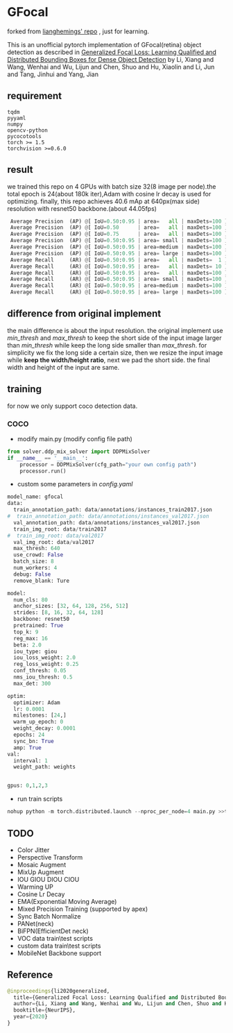 # GFocal

forked from   [lianghemings' repo](https://github.com/liangheming/gfocal) , just for learning.

This is an unofficial pytorch implementation of GFocal(retina) object detection as described in [Generalized Focal Loss: Learning Qualified and Distributed Bounding Boxes for Dense Object Detection](https://arxiv.org/pdf/2006.04388.pdf) by Li, Xiang and Wang, Wenhai and Wu, Lijun and Chen, Shuo and Hu, Xiaolin and Li, Jun and Tang, Jinhui and Yang, Jian

## requirement

```
tqdm
pyyaml
numpy
opencv-python
pycocotools
torch >= 1.5
torchvision >=0.6.0
```

## result

we trained this repo on 4 GPUs with batch size 32(8 image per node).the total epoch is 24(about 180k iter),Adam with cosine lr decay is used for optimizing. finally, this repo achieves 40.6 mAp at 640px(max side) resolution with resnet50 backbone.(about 44.05fps)

```python
 Average Precision  (AP) @[ IoU=0.50:0.95 | area=   all | maxDets=100 ] = 0.404
 Average Precision  (AP) @[ IoU=0.50      | area=   all | maxDets=100 ] = 0.599
 Average Precision  (AP) @[ IoU=0.75      | area=   all | maxDets=100 ] = 0.432
 Average Precision  (AP) @[ IoU=0.50:0.95 | area= small | maxDets=100 ] = 0.220
 Average Precision  (AP) @[ IoU=0.50:0.95 | area=medium | maxDets=100 ] = 0.442
 Average Precision  (AP) @[ IoU=0.50:0.95 | area= large | maxDets=100 ] = 0.562
 Average Recall     (AR) @[ IoU=0.50:0.95 | area=   all | maxDets=  1 ] = 0.323
 Average Recall     (AR) @[ IoU=0.50:0.95 | area=   all | maxDets= 10 ] = 0.510
 Average Recall     (AR) @[ IoU=0.50:0.95 | area=   all | maxDets=100 ] = 0.551
 Average Recall     (AR) @[ IoU=0.50:0.95 | area= small | maxDets=100 ] = 0.343
 Average Recall     (AR) @[ IoU=0.50:0.95 | area=medium | maxDets=100 ] = 0.603
 Average Recall     (AR) @[ IoU=0.50:0.95 | area= large | maxDets=100 ] = 0.714
```

## difference from original implement

the main difference is about the input resolution. the original implement use *min_thresh* and *max_thresh* to keep the short side of the input image larger than *min_thresh* while keep the long side smaller than *max_thresh*. for simplicity we fix the long side a certain size, then we resize the input image while **keep the width/height ratio**, next we pad the short side. the final width and height of the input are same.

## training

for now we only support coco detection data.

### COCO

- modify main.py (modify config file path)

```python
from solver.ddp_mix_solver import DDPMixSolver
if __name__ == '__main__':
    processor = DDPMixSolver(cfg_path="your own config path") 
    processor.run()
```

- custom some parameters in *config.yaml*

```python
model_name: gfocal
data:
  train_annotation_path: data/annotations/instances_train2017.json
#  train_annotation_path: data/annotations/instances_val2017.json
  val_annotation_path: data/annotations/instances_val2017.json
  train_img_root: data/train2017
#  train_img_root: data/val2017
  val_img_root: data/val2017
  max_thresh: 640
  use_crowd: False
  batch_size: 8
  num_workers: 4
  debug: False
  remove_blank: Ture

model:
  num_cls: 80
  anchor_sizes: [32, 64, 128, 256, 512]
  strides: [8, 16, 32, 64, 128]
  backbone: resnet50
  pretrained: True
  top_k: 9
  reg_max: 16
  beta: 2.0
  iou_type: giou
  iou_loss_weight: 2.0
  reg_loss_weight: 0.25
  conf_thresh: 0.05
  nms_iou_thresh: 0.5
  max_det: 300

optim:
  optimizer: Adam
  lr: 0.0001
  milestones: [24,]
  warm_up_epoch: 0
  weight_decay: 0.0001
  epochs: 24
  sync_bn: True
  amp: True
val:
  interval: 1
  weight_path: weights


gpus: 0,1,2,3
```

- run train scripts

```python
nohup python -m torch.distributed.launch --nproc_per_node=4 main.py >>train.log 2>&1 &
```

## TODO

-  Color Jitter
-  Perspective Transform
-  Mosaic Augment
-  MixUp Augment
-  IOU GIOU DIOU CIOU
-  Warming UP
-  Cosine Lr Decay
-  EMA(Exponential Moving Average)
-  Mixed Precision Training (supported by apex)
-  Sync Batch Normalize
-  PANet(neck)
-  BiFPN(EfficientDet neck)
-  VOC data train\test scripts
-  custom data train\test scripts
-  MobileNet Backbone support

## Reference

```python
@inproceedings{li2020generalized,
  title={Generalized Focal Loss: Learning Qualified and Distributed Bounding Boxes for Dense Object Detection},
  author={Li, Xiang and Wang, Wenhai and Wu, Lijun and Chen, Shuo and Hu, Xiaolin and Li, Jun and Tang, Jinhui and Yang, Jian},
  booktitle={NeurIPS},
  year={2020}
}
```